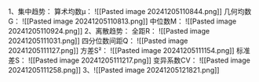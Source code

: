 1、集中趋势：
     算术均数μ：
     ![[Pasted image 20241205110844.png]]
     几何均数G：
     ![[Pasted image 20241205110813.png]]
     中位数M：
     ![[Pasted image 20241205110924.png]]
2、离散趋势：
     全距R：
     ![[Pasted image 20241205111031.png]]
     四分位数间距Q：
     ![[Pasted image 20241205111127.png]]
     方差S²：
     ![[Pasted image 20241205111154.png]]
     标准差S：
     ![[Pasted image 20241205111217.png]]
     变异系数CV：
     ![[Pasted image 20241205111258.png]]
3、![[Pasted image 20241205121821.png]]
